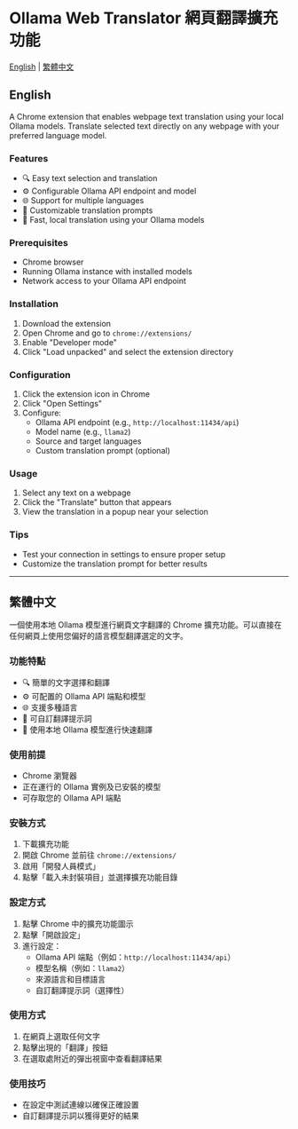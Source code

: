 # Ollama Web Translator 網頁翻譯擴充功能

[English](#english) | [繁體中文](#繁體中文)

## English

A Chrome extension that enables webpage text translation using your local Ollama models. Translate selected text directly on any webpage with your preferred language model.

### Features

- 🔍 Easy text selection and translation
- ⚙️ Configurable Ollama API endpoint and model
- 🌐 Support for multiple languages
- 🎯 Customizable translation prompts
- 🚀 Fast, local translation using your Ollama models

### Prerequisites

- Chrome browser
- Running Ollama instance with installed models
- Network access to your Ollama API endpoint

### Installation

1. Download the extension
2. Open Chrome and go to `chrome://extensions/`
3. Enable "Developer mode"
4. Click "Load unpacked" and select the extension directory

### Configuration

1. Click the extension icon in Chrome
2. Click "Open Settings"
3. Configure:
   - Ollama API endpoint (e.g., `http://localhost:11434/api`)
   - Model name (e.g., `llama2`)
   - Source and target languages
   - Custom translation prompt (optional)
   

### Usage

1. Select any text on a webpage
2. Click the "Translate" button that appears
3. View the translation in a popup near your selection

### Tips

- Test your connection in settings to ensure proper setup
- Customize the translation prompt for better results


---

## 繁體中文

一個使用本地 Ollama 模型進行網頁文字翻譯的 Chrome 擴充功能。可以直接在任何網頁上使用您偏好的語言模型翻譯選定的文字。

### 功能特點

- 🔍 簡單的文字選擇和翻譯
- ⚙️ 可配置的 Ollama API 端點和模型
- 🌐 支援多種語言
- 🎯 可自訂翻譯提示詞
- 🚀 使用本地 Ollama 模型進行快速翻譯


### 使用前提

- Chrome 瀏覽器
- 正在運行的 Ollama 實例及已安裝的模型
- 可存取您的 Ollama API 端點

### 安裝方式

1. 下載擴充功能
2. 開啟 Chrome 並前往 `chrome://extensions/`
3. 啟用「開發人員模式」
4. 點擊「載入未封裝項目」並選擇擴充功能目錄

### 設定方式

1. 點擊 Chrome 中的擴充功能圖示
2. 點擊「開啟設定」
3. 進行設定：
   - Ollama API 端點（例如：`http://localhost:11434/api`）
   - 模型名稱（例如：`llama2`）
   - 來源語言和目標語言
   - 自訂翻譯提示詞（選擇性）
   

### 使用方式

1. 在網頁上選取任何文字
2. 點擊出現的「翻譯」按鈕
3. 在選取處附近的彈出視窗中查看翻譯結果

### 使用技巧

- 在設定中測試連線以確保正確設置
- 自訂翻譯提示詞以獲得更好的結果
